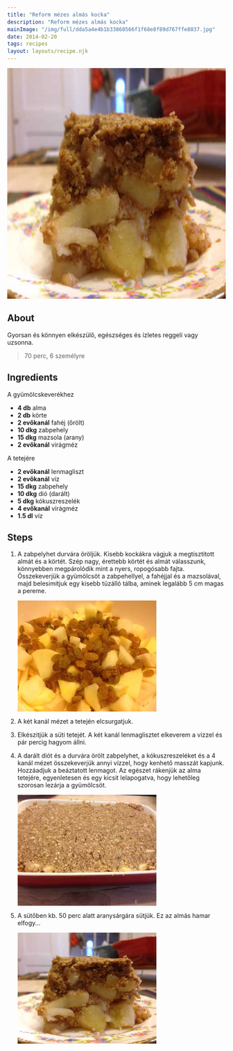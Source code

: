 ```yaml
---
title: "Reform mézes almás kocka"
description: "Reform mézes almás kocka"
mainImage: "/img/full/dda5a4e4b1b33860566f1f68e8f89d767ffe8037.jpg"
date: 2014-02-20
tags: recipes
layout: layouts/recipe.njk
---
```

                            
<p align="center"><a href="https://cookpad.com/hu/receptek/1924017-reform-mezes-almas-kocka" rel="Recipe source page"><img width="751" height="532" src="/img/full/dda5a4e4b1b33860566f1f68e8f89d767ffe8037.jpg"/></a></p>

## About
<p class="mb-sm">Gyorsan és könnyen elkészülő, egészséges és ízletes reggeli vagy uzsonna. </p>

> 70 perc, 6 személyre 

## Ingredients

A gyümölcskeverékhez
* **4 db** alma
* **2 db** körte
* **2 evőkanál** fahéj (őrölt)
* **10 dkg** zabpehely
* **15 dkg** mazsola (arany)
* **2 evőkanál** virágméz

A tetejére
* **2 evőkanál** lenmagliszt
* **2 evőkanál** víz
* **15 dkg** zabpehely
* **10 dkg** dió (darált)
* **5 dkg** kókuszreszelék
* **4 evőkanál** virágméz
* **1.5 dl** víz

## Steps

1. A zabpelyhet durvára öröljük. Kisebb kockákra vágjuk a megtisztitott almát és a körtét. Szép nagy, érettebb körtét és almát válasszunk, könnyebben megpárolódik mint a nyers, ropogósabb fajta. Összekeverjük a gyümölcsöt a zabpehellyel, a fahéjjal és a mazsolával, majd belesimitjuk egy kisebb tüzálló tálba, aminek legalább 5 cm magas a pereme.
 
    <p><img width="320" height="256" align="left" src="/img/full/a372b79943d4be1962d9cd8bdfae9538fe5006d9.jpg"/></p><div style="clear: both"/>

2. A két kanál mézet a tetején elcsurgatjuk.
 
    <div style="clear: both"/>

3. Elkészitjük a süti tetejét. A két kanál lenmaglisztet elkeverem a vizzel és pár percig hagyom állni.
 
    <div style="clear: both"/>

4. A darált diót és a durvára örölt zabpelyhet, a kókuszreszeléket és a 4 kanál mézet összekeverjük annyi vízzel, hogy kenhető masszát kapjunk. Hozzáadjuk a beáztatott lenmagot. Az egészet rákenjük az alma tetejére, egyenletesen és egy kicsit lelapogatva, hogy lehetőleg szorosan lezárja a gyümölcsöt.
 
    <p><img width="320" height="256" align="left" src="/img/full/9eedec483520fdb9d7cac221e0e09b7a34ab115b.jpg"/></p><div style="clear: both"/>

5. A sütőben kb. 50 perc alatt aranysárgára sütjük. Ez az almás hamar elfogy...
 
    <p><img width="320" height="256" align="left" src="/img/full/13d17dcb57e162afea7c5002b4791b81a3cd61ee.jpg"/></p><div style="clear: both"/>

